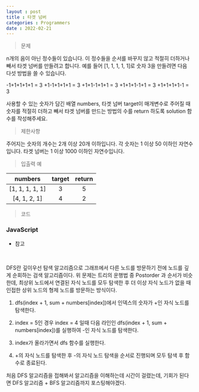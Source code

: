 ```yaml
---
layout : post
title : 타겟 넘버
categories : Programmers
date : 2022-02-21
---
```

> 문제<br>

n개의 음이 아닌 정수들이 있습니다.
이 정수들을 순서를 바꾸지 않고 적절히 더하거나 빼서 타겟 넘버를 만들려고 합니다.
예를 들어 [1, 1, 1, 1, 1]로 숫자 3을 만들려면 다음 다섯 방법을 쓸 수 있습니다.

-1+1+1+1+1 = 3
+1-1+1+1+1 = 3
+1+1-1+1+1 = 3
+1+1+1-1+1 = 3
+1+1+1+1-1 = 3

사용할 수 있는 숫자가 담긴 배열 numbers, 타겟 넘버 target이 매개변수로 주어질 때 숫자를 적절히 더하고 빼서
타겟 넘버를 만드는 방법의 수를 return 하도록 solution 함수를 작성해주세요.

> 제한사항<br>

주어지는 숫자의 개수는 2개 이상 20개 이하입니다.
각 숫자는 1 이상 50 이하인 자연수입니다.
타겟 넘버는 1 이상 1000 이하인 자연수입니다.

> 입출력 예<br>

|numbers|target|return|
|:--:|:--:|:--:|
|[1, 1, 1, 1, 1]|3|5|
|[4, 1, 2, 1]|4|2|

> 코드
### JavaScript

* 참고

<script src="https://gist.github.com/kwontaehoon/6e82101946822df320ea388e05d9ae56.js"></script>

<br>

DFS란 깊이우선 탐색 알고리즘으로 그래프에서 다른 노드를 방문하기 전에 노드를 깊게 순회하는 검색 알고리즘이다. 위 문제는 트리의 운행법 중 Postorder 과 순서가 비슷한데, 최상위 노드에서 연결된 자식 노드를 모두 탐색한 후 더 이상 자식 노드가 없을 때 인접한 상위 노드의 형제 노드를 방문하는 방식이다.

1. dfs(index + 1, sum + numbers[index])에서 인덱스의 숫자가 +인 자식 노드를 탐색한다.

2. index = 5인 경우 index = 4 일때 다음 라인인 dfs(index + 1, sum + numbers[index])를 실행하여 -인 자식 노드를 탐색한다.

3. index가 올라가면서 dfs 함수를 실행한다.

4. +의 자식 노드를 탐색한 후 -의 자식 노드 탐색을 순서로 진행되며 모두 탐색 후 함수로 종료된다.

처음 DFS 알고리즘을 접해봐서 알고리즘을 이해하는데 시간이 걸렸는데, 기회가 된다면 DFS 알고리즘 + BFS 알고리즘까지 포스팅해야겠다.

